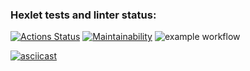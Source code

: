 ### Hexlet tests and linter status:
[![Actions Status](https://github.com/ruav/java-project-lvl1/workflows/hexlet-check/badge.svg)](https://github.com/ruav/java-project-lvl1/actions)
[![Maintainability](https://api.codeclimate.com/v1/badges/5e5d36ec8ad7ff80bca8/maintainability)](https://codeclimate.com/github/ruav/java-project-lvl1/maintainability)
![example workflow](https://github.com/ruav/java-project-lvl1/actions/workflows/superlinter.yml/badge.svg)

[![asciicast](https://asciinema.org/a/HVj8hix3EPwqeIvhtg2NpJEOF.png)](https://asciinema.org/a/HVj8hix3EPwqeIvhtg2NpJEOF)
